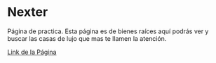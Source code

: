 # Nexter
Página de practica. Esta página es de bienes raíces aquí podrás ver y buscar las casas de lujo que mas te llamen la atención.

[Link de la Página](https://jalgoz.github.io/Nexter/)

